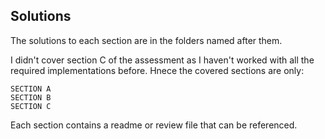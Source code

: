 ## Solutions
The solutions to each section are in the folders named after them.

I didn't cover section C of the assessment as I haven't worked with all
the required implementations before. Hnece the covered sections are only:

    SECTION A
    SECTION B
    SECTION C

Each section contains a readme or review file that can be referenced.